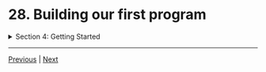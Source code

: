 # 28. Building our first program

<details>
  <summary> Section 4: Getting Started </summary>

  -   using `g++`
  ```
  g++ -Wall -std=c++14 main.cpp  
  ```

  - Play with `codelite`

  - [Codebase: first_program](../codebase/S4_Getting-Started/first_program/)

</details>


---

[Previous](./27_Writing-our-first-program.md) | [Next](./29_What-are-Compiler-Errors%3F.md)